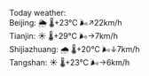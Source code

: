 Today weather:  
Beijing: 🌦   🌡️+23°C 🌬️↗22km/h  
Tianjin: ☀️   🌡️+29°C 🌬️→7km/h  
Shijiazhuang: 🌧   🌡️+20°C 🌬️↓7km/h  
Tangshan: ☀️   🌡️+23°C 🌬️→6km/h  

